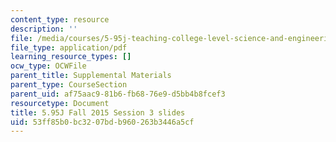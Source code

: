 ```yaml
---
content_type: resource
description: ''
file: /media/courses/5-95j-teaching-college-level-science-and-engineering-fall-2015/53ff85b0bc3207bdb960263b3446a5cf_MIT5_95JF15_class3_slides.pdf
file_type: application/pdf
learning_resource_types: []
ocw_type: OCWFile
parent_title: Supplemental Materials
parent_type: CourseSection
parent_uid: af75aac9-81b6-fb68-76e9-d5bb4b8fcef3
resourcetype: Document
title: 5.95J Fall 2015 Session 3 slides
uid: 53ff85b0-bc32-07bd-b960-263b3446a5cf
---
```

